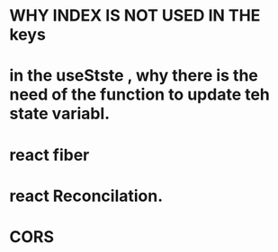# WHY INDEX IS NOT USED IN THE keys

# in the useStste  , why there is the need of the function to update teh state variabl.

# react fiber 
# react Reconcilation.
# CORS
